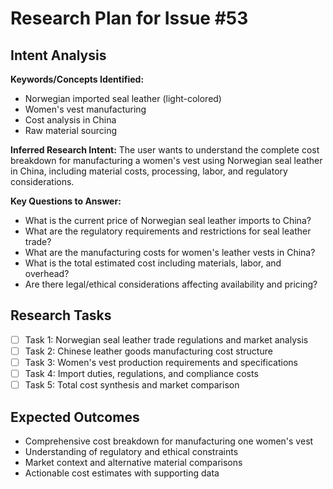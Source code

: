 # Research Plan for Issue #53

## Intent Analysis
**Keywords/Concepts Identified:** 
- Norwegian imported seal leather (light-colored)
- Women's vest manufacturing
- Cost analysis in China
- Raw material sourcing

**Inferred Research Intent:** 
The user wants to understand the complete cost breakdown for manufacturing a women's vest using Norwegian seal leather in China, including material costs, processing, labor, and regulatory considerations.

**Key Questions to Answer:**
- What is the current price of Norwegian seal leather imports to China?
- What are the regulatory requirements and restrictions for seal leather trade?
- What are the manufacturing costs for women's leather vests in China?
- What is the total estimated cost including materials, labor, and overhead?
- Are there legal/ethical considerations affecting availability and pricing?

## Research Tasks
- [ ] Task 1: Norwegian seal leather trade regulations and market analysis
- [ ] Task 2: Chinese leather goods manufacturing cost structure
- [ ] Task 3: Women's vest production requirements and specifications
- [ ] Task 4: Import duties, regulations, and compliance costs
- [ ] Task 5: Total cost synthesis and market comparison

## Expected Outcomes
- Comprehensive cost breakdown for manufacturing one women's vest
- Understanding of regulatory and ethical constraints
- Market context and alternative material comparisons
- Actionable cost estimates with supporting data